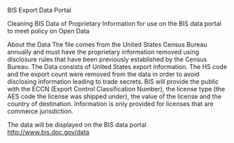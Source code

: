 BIS Export Data Portal

Cleaning BIS Data of Proprietary Information for use on the BIS data portal to meet policy on Open Data

About the Data
The file comes from the United States Census Bureau annually and must have the proprietary information removed using disclosure rules that have been previously established by the Census Bureau.  The Data consists of United States export information.  The HS code and the export count were removed from the data in order to avoid disclosing information leading to trade secrets.  BIS will provide the public with the ECCN (Export Control Classification Number), the license type (the AES code the license was shipped under), the value of the license and the country of destination.  Information is only provided for licenses that are commerce jurisdiction.   

The data will be displayed on the BIS data portal
http://www.bis.doc.gov/data


